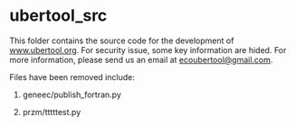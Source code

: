 ubertool_src
============

This folder contains the source code for the development of www.ubertool.org. For security issue, some key information are hided. For more information, please send us an email at ecoubertool@gmail.com.

Files have been removed include:

1. geneec/publish_fortran.py

2. przm/tttttest.py
